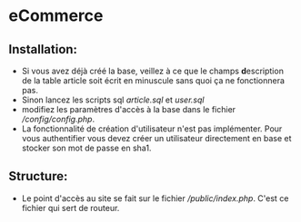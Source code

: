 # eCommerce

## Installation:
* Si vous avez déjà créé la base, veillez à ce que le champs **d**escription de la table article soit écrit en minuscule
sans quoi ça ne fonctionnera pas.
* Sinon lancez les scripts sql _article.sql_ et _user.sql_
* modifiez les paramètres d'accès à la base dans le fichier _/config/config.php_.
* La fonctionnalité de création d'utilisateur n'est pas implémenter. Pour vous authentifier vous devez créer un utilisateur
directement en base et stocker son mot de passe en sha1.

## Structure:
* Le point d'accès au site se fait sur le fichier _/public/index.php_. C'est ce fichier qui sert de routeur.


